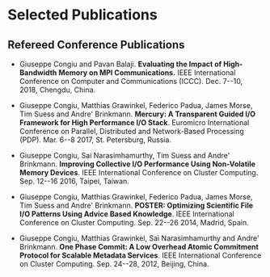 # Selected Publications

## Refereed Conference Publications

* Giuseppe Congiu and Pavan Balaji. **Evaluating the Impact of High-Bandwidth Memory on MPI Communications.** IEEE International Conference on Computer and Communications (ICCC). Dec. 7--10, 2018, Chengdu, China.

* Giuseppe Congiu, Matthias Grawinkel, Federico Padua, James Morse, Tim Suess and Andre' Brinkmann. **Mercury: A Transparent Guided I/O Framework for High Performance I/O Stack**. Euromicro International Conference on Parallel, Distributed and Network-Based Processing (PDP). Mar. 6--8 2017, St. Petersburg, Russia.

* Giuseppe Congiu, Sai Narasimhamurthy, Tim Suess and Andre' Brinkmann. **Improving Collective I/O Performance Using Non-Volatile Memory Devices**. IEEE International Conference on Cluster Computing. Sep. 12--16 2016, Taipei, Taiwan.

* Giuseppe Congiu, Matthias Grawinkel, Federico Padua, James Morse, Tim Suess and Andre' Brinkmann. **POSTER: Optimizing Scientific File I/O Patterns Using Advice Based Knowledge**. IEEE International Conference on Cluster Computing. Sep. 22--26 2014, Madrid, Spain.

* Giuseppe Congiu, Matthias Grawinkel, Sai Narasimhamurthy and Andre' Brinkmann. **One Phase Commit: A Low Overhead Atomic Commitment Protocol for Scalable Metadata Services**. IEEE International Conference on Cluster Computing. Sep. 24--28, 2012, Beijing, China.
